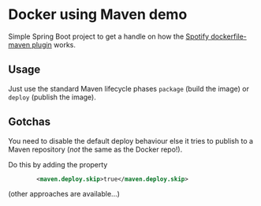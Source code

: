 # Docker using Maven demo
Simple Spring Boot project to get a handle on how the [Spotify dockerfile-maven plugin](https://github.com/spotify/dockerfile-maven) works.

## Usage
Just use the standard Maven lifecycle phases `package` (build the image) or `deploy` (publish the image).

## Gotchas
You need to disable the default deploy behaviour else it tries to publish to a Maven repository 
(_not_ the same as the Docker repo!).

Do this by adding the property
```xml
        <maven.deploy.skip>true</maven.deploy.skip>
```
(other approaches are available...)
